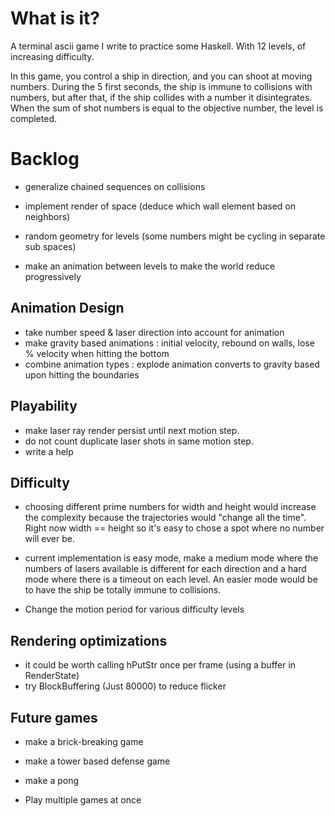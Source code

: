 # What is it?

A terminal ascii game I write to practice some Haskell. With 12 levels, of increasing difficulty.

In this game, you control a ship in direction, and you can shoot at moving numbers.
During the 5 first seconds, the ship is immune to collisions with numbers, but after that,
if the ship collides with a number it disintegrates.
When the sum of shot numbers is equal to the objective number, the level is completed.

# Backlog

- generalize chained sequences on collisions

- implement render of space (deduce which wall element based on neighbors)
- random geometry for levels (some numbers might be cycling in separate sub spaces)

- make an animation between levels to make the world reduce progressively

## Animation Design
- take number speed & laser direction into account for animation
- make gravity based animations : initial velocity, rebound on walls, lose % velocity when hitting the bottom
- combine animation types : explode animation converts to gravity based upon hitting the boundaries

## Playability
- make laser ray render persist until next motion step.
- do not count duplicate laser shots in same motion step.
- write a help

## Difficulty
- choosing different prime numbers for width and height would increase the complexity
because the trajectories would "change all the time". Right now width == height so it's easy to chose
a spot where no number will ever be.
- current implementation is easy mode, make a medium mode where the
numbers of lasers available is different for each direction
and a hard mode where there is a timeout on each level.
An easier mode would be to have the ship be totally immune to collisions.

- Change the motion period for various difficulty levels

## Rendering optimizations
- it could be worth calling hPutStr once per frame (using a buffer in RenderState)
- try BlockBuffering (Just 80000) to reduce flicker

## Future games
- make a brick-breaking game
- make a tower based defense game
- make a pong

- Play multiple games at once
